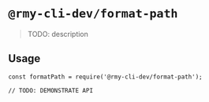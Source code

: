 # `@rmy-cli-dev/format-path`

> TODO: description

## Usage

```
const formatPath = require('@rmy-cli-dev/format-path');

// TODO: DEMONSTRATE API
```
